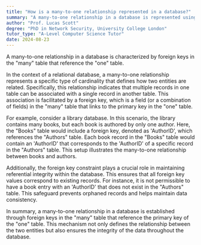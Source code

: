 ```yaml
---
title: "How is a many-to-one relationship represented in a database?"
summary: "A many-to-one relationship in a database is represented using foreign keys in the 'many' table that reference the 'one' table."
author: "Prof. Lucas Scott"
degree: "PhD in Network Security, University College London"
tutor_type: "A-Level Computer Science Tutor"
date: 2024-08-23
---
```


A many-to-one relationship in a database is characterized by foreign keys in the "many" table that reference the "one" table.

In the context of a relational database, a many-to-one relationship represents a specific type of cardinality that defines how two entities are related. Specifically, this relationship indicates that multiple records in one table can be associated with a single record in another table. This association is facilitated by a foreign key, which is a field (or a combination of fields) in the "many" table that links to the primary key in the "one" table.

For example, consider a library database. In this scenario, the library contains many books, but each book is authored by only one author. Here, the "Books" table would include a foreign key, denoted as 'AuthorID', which references the "Authors" table. Each book record in the "Books" table would contain an 'AuthorID' that corresponds to the 'AuthorID' of a specific record in the "Authors" table. This setup illustrates the many-to-one relationship between books and authors.

Additionally, the foreign key constraint plays a crucial role in maintaining referential integrity within the database. This ensures that all foreign key values correspond to existing records. For instance, it is not permissible to have a book entry with an 'AuthorID' that does not exist in the "Authors" table. This safeguard prevents orphaned records and helps maintain data consistency.

In summary, a many-to-one relationship in a database is established through foreign keys in the "many" table that reference the primary key of the "one" table. This mechanism not only defines the relationship between the two entities but also ensures the integrity of the data throughout the database.
    
